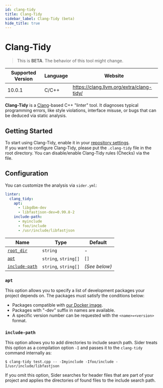 ```yaml
---
id: clang-tidy
title: Clang-Tidy
sidebar_label: Clang-Tidy (beta)
hide_title: true
---
```


# Clang-Tidy

> This is **BETA**. The behavior of this tool might change.

| Supported Version | Language | Website                                  |
| ----------------- | -------- | ---------------------------------------- |
| 10.0.1            | C/C++    | https://clang.llvm.org/extra/clang-tidy/ |

**Clang-Tidy** is a [Clang](https://clang.llvm.org/)-based C++ "linter" tool. It diagnoses typical programming errors, like style violations, interface misuse, or bugs that can be deduced via static analysis.

## Getting Started

To start using Clang-Tidy, enable it in your [repository settings](../../getting-started/repository-settings.md).  
If you want to configure Clang-Tidy, please put the `.clang-tidy` file in the root directory. You can disable/enable Clang-Tidy rules (Checks) via the file.

## Configuration

You can customize the analysis via `sider.yml`:

```yaml
linter:
  clang_tidy:
    apt:
      - libgdbm-dev
      - libfastjson-dev=0.99.8-2
    include-path:
      - myinclude
      - foo/include
      - /usr/include/libfastjson
```

| Name                                                                                  | Type                 | Default       |
| ------------------------------------------------------------------------------------- | -------------------- | ------------- |
| [`root_dir`](../../getting-started/custom-configuration.md#linteranalyzer_idroot_dir) | `string`             | -             |
| [`apt`](#apt)                                                                         | `string`, `string[]` | `[]`          |
| [`include-path`](#include-path)                                                       | `string`, `string[]` | _(See below)_ |

### `apt`

This option allows you to specify a list of development packages your project depends on.
The packages must satisfy the conditions below:

- Packages compatible with [our Docker image](https://github.com/sider/devon_rex/blob/master/base/Dockerfile).
- Packages with "-dev" suffix in names are available.
- A specific version number can be requested with the `<name>=<version>` format.

### `include-path`

This option allows you to add directories to include search path.
Sider treats this option as a compilation option `-I` and passes it to the `clang-tidy` command internally as:

```console
$ clang-tidy test.cpp -- -Imyinclude -Ifoo/include -I/usr/include/libfastjson
```

If you omit this option, Sider searches for header files that are part of your project and applies the directories of found files to the include search path.
